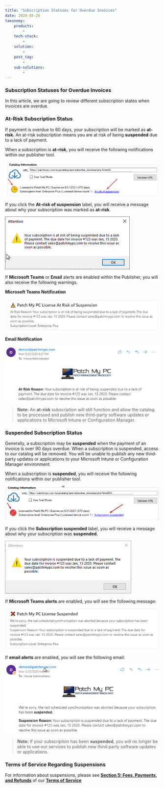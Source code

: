 ```yaml
---
title: "Subscription Statuses for Overdue Invoices"
date: 2020-05-26
taxonomy:
    products:
        - 
    tech-stack:
        - 
    solution:
        - 
    post_tag:
        - 
    sub-solutions:
        - 
---
```


### Subscription Statuses for Overdue Invoices

In this article, we are going to review different subscription states when invoices are overdue.

### At-Risk Subscription Status

If payment is overdue to 60 days, your subscription will be marked as **at-risk.** An at-risk subscription means you are at risk of being **suspended** due to a lack of payment.

When a subscription is **at-risk**, you will receive the following notifications within our publisher tool.

![](/_images/at-risk-status-in-ui.png)

If you click the **At-risk of suspension** label, you will receive a message about why your subscription was marked as **at-risk**.

![](/_images/at-risk-label-status-in-ui.png)

If **Microsoft Teams** or **Email** alerts are enabled within the Publisher, you will also receive the following warnings.

**Microsoft Teams Notification**

![](/_images/at-risk-teams-notification.png)

**Email Notification**

![](/_images/at-risk-email-notification.png)

> **Note:** An **at-risk** subscription will still function and allow the catalog to be processed and publish new third-party software updates or applications to Microsoft Intune or Configuration Manager.

### Suspended Subscription Status

Generally, a subscription may be **suspended** when the payment of an invoice is over 90 days overdue. When a subscription is suspended, access to our catalog will be removed. You will be unable to publish any new third-party updates or applications to your Microsoft Intune or Configuration Manager environment.

When a subscription is **suspended**, you will receive the following notifications within our publisher tool.

![](/_images/suspended-status-in-ui.png)

If you click the **Subscription suspended** label, you will receive a message about why your subscription was **suspended.**

![](/_images/suspended-label-status-in-ui.png)

If **Microsoft Teams alerts** are enabled, you will see the following message:

![](/_images/suspended-teams-notification.png)

If **email alerts** are enabled, you will see the following email:

![](/_images/suspended-email-notification.png)

> **Note:** If your subscription has been **suspended**, you will no longer be able to use our services to publish new third-party software updates or applications.

### Terms of Service Regarding Suspensions

For information about suspensions, please see **[Section 5: Fees, Payments, and Refunds](/terms-of-service#section5)** of our **[Terms of Service](/terms-of-service)**